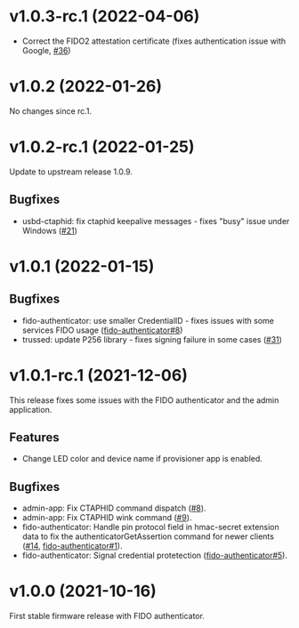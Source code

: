 # v1.0.3-rc.1 (2022-04-06)

- Correct the FIDO2 attestation certificate (fixes authentication issue with Google, [#36][])

[#36]: https://github.com/Nitrokey/nitrokey-3-firmware/issues/36

# v1.0.2 (2022-01-26)

No changes since rc.1.

# v1.0.2-rc.1 (2022-01-25)

Update to upstream release 1.0.9.

## Bugfixes

- usbd-ctaphid: fix ctaphid keepalive messages - fixes "busy" issue under Windows  ([#21][]) 


[#21]: https://github.com/Nitrokey/nitrokey-3-firmware/issues/21

# v1.0.1 (2022-01-15)

## Bugfixes
- fido-authenticator: use smaller CredentialID - fixes issues with some services FIDO usage ([fido-authenticator#8][])
- trussed: update P256 library - fixes signing failure in some cases ([#31][])

[#31]: https://github.com/Nitrokey/nitrokey-3-firmware/issues/31
[fido-authenticator#8]: https://github.com/solokeys/fido-authenticator/pull/8

# v1.0.1-rc.1 (2021-12-06)

This release fixes some issues with the FIDO authenticator and the admin
application.

## Features

- Change LED color and device name if provisioner app is enabled.

## Bugfixes

- admin-app: Fix CTAPHID command dispatch ([#8][]).
- admin-app: Fix CTAPHID wink command ([#9][]).
- fido-authenticator: Handle pin protocol field in hmac-secret extension data
  to fix the authenticatorGetAssertion command for newer clients ([#14][],
  [fido-authenticator#1][]).
- fido-authenticator: Signal credential protetection ([fido-authenticator#5][]).

[#8]: https://github.com/Nitrokey/nitrokey-3-firmware/issues/8
[#9]: https://github.com/Nitrokey/nitrokey-3-firmware/issues/9
[#14]: https://github.com/Nitrokey/nitrokey-3-firmware/issues/14
[fido-authenticator#1]: https://github.com/solokeys/fido-authenticator/pull/1
[fido-authenticator#5]: https://github.com/solokeys/fido-authenticator/pull/5

# v1.0.0 (2021-10-16)

First stable firmware release with FIDO authenticator.
